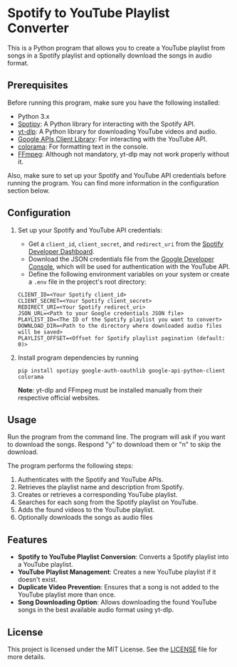 # Spotify to YouTube Playlist Converter

This is a Python program that allows you to create a YouTube playlist from songs in a Spotify playlist and optionally download the songs in audio format.

## Prerequisites

Before running this program, make sure you have the following installed:

- Python 3.x
- [Spotipy](https://github.com/plamere/spotipy): A Python library for interacting with the Spotify API.
- [yt-dlp](https://github.com/yt-dlp/yt-dlp): A Python library for downloading YouTube videos and audio.
- [Google APIs Client Library](https://developers.google.com/api-client-library/python/start/installation): For interacting with the YouTube API.
- [colorama](https://pypi.org/project/colorama/): For formatting text in the console.
- [FFmpeg](https://ffmpeg.org/): Although not mandatory, yt-dlp may not work properly without it.

Also, make sure to set up your Spotify and YouTube API credentials before running the program. You can find more information in the configuration section below.

## Configuration

1. Set up your Spotify and YouTube API credentials:

   - Get a `client_id`, `client_secret`, and `redirect_uri` from the [Spotify Developer Dashboard](https://developer.spotify.com/dashboard/applications).
   - Download the JSON credentials file from the [Google Developer Console](https://console.developers.google.com/), which will be used for authentication with the YouTube API.
   - Define the following environment variables on your system or create a `.env` file in the project's root directory:

   ```plaintext
   CLIENT_ID=<Your Spotify client_id>
   CLIENT_SECRET=<Your Spotify client_secret>
   REDIRECT_URI=<Your Spotify redirect_uri>
   JSON_URL=<Path to your Google credentials JSON file>
   PLAYLIST_ID=<The ID of the Spotify playlist you want to convert>
   DOWNLOAD_DIR=<Path to the directory where downloaded audio files will be saved>
   PLAYLIST_OFFSET=<Offset for Spotify playlist pagination (default: 0)>
   ```
2. Install program dependencies by running
    ```plaintext
    pip install spotipy google-auth-oauthlib google-api-python-client colorama
     ```
    **Note**: yt-dlp and FFmpeg must be installed manually from their respective official websites.
## Usage

Run the program from the command line. The program will ask if you want to download the songs.
Respond "y" to download them or "n" to skip the download.

The program performs the following steps:
1. Authenticates with the Spotify and YouTube APIs.
2. Retrieves the playlist name and description from Spotify.
3. Creates or retrieves a corresponding YouTube playlist.
4. Searches for each song from the Spotify playlist on YouTube.
5. Adds the found videos to the YouTube playlist.
6. Optionally downloads the songs as audio files

## Features
+ **Spotify to YouTube Playlist Conversion**: Converts a Spotify playlist into a YouTube playlist.
+ **YouTube Playlist Management**: Creates a new YouTube playlist if it doesn't exist.
+ **Duplicate Video Prevention**: Ensures that a song is not added to the YouTube playlist more than once.
+ **Song Downloading Option**: Allows downloading the found YouTube songs in the best available audio format using yt-dlp.

## License
This project is licensed under the MIT License. See the [LICENSE](https://github.com/Condorbox/SpotifyToYoutube/blob/main/LICENSE) file for more details.
